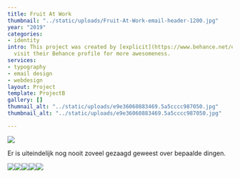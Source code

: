 ```yaml
---
title: Fruit At Work
thumbnail: "../static/uploads/Fruit-At-Work-email-header-1200.jpg"
year: "2019"
categories:
- identity
intro: This project was created by [explicit](https://www.behance.net/explic_it),
  visit their Behance profile for more awesomeness.
services:
- typography
- email design
- webdesign
layout: Project
template: ProjectB
gallery: []
thumnail_alt: "../static/uploads/e9e36060883469.5a5cccc987050.jpg"
thumbnail_alt: "../static/uploads/e9e36060883469.5a5cccc987050.jpg"

---
```

![](/uploads/d1eb3270439237.5ba36d85ba378.jpg)

Er is uiteindelijk nog nooit zoveel gezaagd geweest over bepaalde dingen.

![](/uploads/b2fa9a70439237.5ba36d85b97d2.jpg)![](/uploads/70a95970439237.5ba3cd1d868d1.gif)![](/uploads/05ef7170439237.5bae3c249353c.jpg)![](/uploads/e6509c70439237.5ba51d718b01c.jpg)![](/uploads/4decee70439237.5baced37c49e4.jpg)